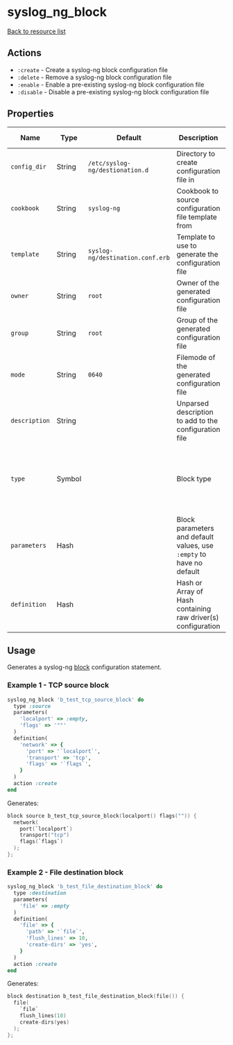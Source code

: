 # syslog_ng_block

[Back to resource list](../README.md#resources)

## Actions

- `:create` - Create a syslog-ng block configuration file
- `:delete` - Remove a syslog-ng block configuration file
- `:enable` - Enable a pre-existing syslog-ng block configuration file
- `:disable` - Disable a pre-existing syslog-ng block configuration file

## Properties

| Name                   | Type          | Default                          | Description                                                         | Allowed Values      |
| ---------------------- | ------------- | -------------------------------- | ------------------------------------------------------------------- | ------------------- |
| `config_dir`           | String        | `/etc/syslog-ng/destionation.d`  | Directory to create configuration file in                           |                     |
| `cookbook`             | String        | `syslog-ng`                      | Cookbook to source configuration file template from                 |                     |
| `template`             | String        | `syslog-ng/destination.conf.erb` | Template to use to generate the configuration file                  |                     |
| `owner`                | String        | `root`                           | Owner of the generated configuration file                           |                     |
| `group`                | String        | `root`                           | Group of the generated configuration file                           |                     |
| `mode`                 | String        | `0640`                           | Filemode of the generated configuration file                        |                     |
| `description`          | String        |                                  | Unparsed description to add to the configuration file               |                     |
| `type`                 | Symbol        |                                  | Block type                                                          | `:destination`, `:filter`, `:log`, `:options`, `:parser`, `:rewrite`, `:root`, `:source` |
| `parameters`           | Hash          |                                  | Block parameters and default values, use `:empty` to have no default|                     |
| `definition`           | Hash          |                                  | Hash or Array of Hash containing raw driver(s) configuration        |                     |

## Usage

Generates a syslog-ng [block](https://www.syslog-ng.com/technical-documents/doc/syslog-ng-open-source-edition/3.25/administration-guide/16#TOPIC-1349347) configuration statement.

### Example 1 - TCP source block

```ruby
syslog_ng_block 'b_test_tcp_source_block' do
  type :source
  parameters(
    'localport' => :empty,
    'flags' => '""'
  )
  definition(
    'network' => {
      'port' => '`localport`',
      'transport' => 'tcp',
      'flags' => '`flags`',
    }
  )
  action :create
end
```

Generates:

```c
block source b_test_tcp_source_block(localport() flags("")) {
  network(
    port(`localport`)
    transport("tcp")
    flags(`flags`)
  );
};
```

### Example 2 - File destination block

```ruby
syslog_ng_block 'b_test_file_destination_block' do
  type :destination
  parameters(
    'file' => :empty
  )
  definition(
    'file' => {
      'path' => '`file`',
      'flush_lines' => 10,
      'create-dirs' => 'yes',
    }
  )
  action :create
end
```

Generates:

```c
block destination b_test_file_destination_block(file()) {
  file(
    `file`
    flush_lines(10)
    create-dirs(yes)
  );
};
```
